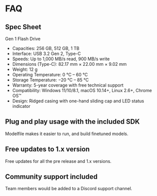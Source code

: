 # FAQ 

## Spec Sheet

Gen 1 Flash Drive

- Capacities: 256 GB, 512 GB, 1 TB
- Interface: USB 3.2 Gen 2, Type-C
- Speeds: Up to 1,000 MB/s read, 900 MB/s write
- Dimensions (Type-C): 82.17 mm × 22.00 mm × 9.02 mm
- Weight: 12 g
- Operating Temperature: 0 °C – 60 °C
- Storage Temperature: −20 °C – 85 °C
- Warranty: 5-year coverage with free technical support
- Compatibility: Windows 11/10/8.1, macOS 10.14+, Linux 2.6+, Chrome OS™
- Design: Ridged casing with one-hand sliding cap and LED status indicator

## Plug and play usage with the included SDK
Modelfile makes it easier to run, and build finetuned models.

## Free updates to 1.x version
Free updates for all the pre release and 1.x versions.

## Community support included
Team members would be added to a Discord support channel. 
